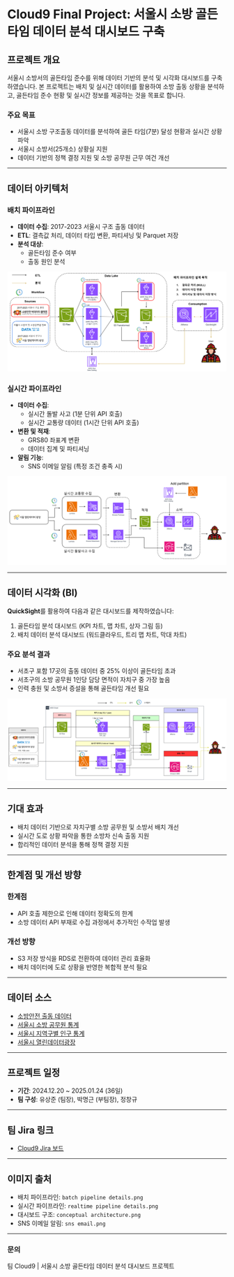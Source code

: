 # Cloud9 Final Project: 서울시 소방 골든타임 데이터 분석 대시보드 구축

## 프로젝트 개요
서울시 소방서의 골든타임 준수를 위해 데이터 기반의 분석 및 시각화 대시보드를 구축하였습니다. 본 프로젝트는 배치 및 실시간 데이터를 활용하여 소방 출동 상황을 분석하고, 골든타임 준수 현황 및 실시간 정보를 제공하는 것을 목표로 합니다.

### 주요 목표
- 서울시 소방 구조출동 데이터를 분석하여 골든 타임(7분) 달성 현황과 실시간 상황 파악
- 서울시 소방서(25개소) 상황실 지원
- 데이터 기반의 정책 결정 지원 및 소방 공무원 근무 여건 개선

---

## 데이터 아키텍처

### 배치 파이프라인
- **데이터 수집**: 2017-2023 서울시 구조 출동 데이터
- **ETL**: 결측값 처리, 데이터 타입 변환, 파티셔닝 및 Parquet 저장
- **분석 대상**:
  - 골든타임 준수 여부
  - 출동 원인 분석

![배치 파이프라인](docs/img/batch%20pipeline%20details.png)

### 실시간 파이프라인
- **데이터 수집**:
  - 실시간 돌발 사고 (1분 단위 API 호출)
  - 실시간 교통량 데이터 (1시간 단위 API 호출)
- **변환 및 적재**:
  - GRS80 좌표계 변환
  - 데이터 집계 및 파티셔닝
- **알림 기능**:
  - SNS 이메일 알림 (특정 조건 충족 시)

![실시간 파이프라인](docs/img/realtime%20pipeline%20details.png)

---

## 데이터 시각화 (BI)
**QuickSight**를 활용하여 다음과 같은 대시보드를 제작하였습니다:
1. 골든타임 분석 대시보드 (KPI 차트, 맵 차트, 상자 그림 등)
2. 배치 데이터 분석 대시보드 (워드클라우드, 트리 맵 차트, 막대 차트)

### 주요 분석 결과
- 서초구 포함 17곳의 출동 데이터 중 25% 이상이 골든타임 초과
- 서초구의 소방 공무원 1인당 담당 면적이 자치구 중 가장 높음
- 인력 충원 및 소방서 증설을 통해 골든타임 개선 필요

![골든타임 대시보드](docs/img/conceptual%20architecture.png)

---

## 기대 효과
- 배치 데이터 기반으로 자치구별 소방 공무원 및 소방서 배치 개선
- 실시간 도로 상황 파악을 통한 소방차 신속 출동 지원
- 합리적인 데이터 분석을 통해 정책 결정 지원

---

## 한계점 및 개선 방향
### 한계점
- API 호출 제한으로 인해 데이터 정확도의 한계
- 소방 데이터 API 부재로 수집 과정에서 추가적인 수작업 발생

### 개선 방향
- S3 저장 방식을 RDS로 전환하여 데이터 관리 효율화
- 배치 데이터에 도로 상황을 반영한 복합적 분석 필요

---

## 데이터 소스
- [소방안전 출동 데이터](https://www.bigdata-119.kr/goods/goodsInfo?goods_id=202409000055)
- [서울시 소방 공무원 통계](http://data.seoul.go.kr/dataList/299/S/2/datasetView.do)
- [서울시 지역구별 인구 통계](http://data.seoul.go.kr/dataList/10790/S/2/datasetView.do)
- [서울시 열린데이터광장](https://topis.seoul.go.kr/refRoom/openRefRoom_4.do)

---

## 프로젝트 일정
- **기간**: 2024.12.20 ~ 2025.01.24 (36일)
- **팀 구성**: 유상준 (팀장), 박명근 (부팀장), 정창규

---

## 팀 Jira 링크
- [Cloud9 Jira 보드](https://cloud9petclinic.atlassian.net/jira/software/projects/CF/boards/3)

---

## 이미지 출처
- 배치 파이프라인: `batch pipeline details.png`
- 실시간 파이프라인: `realtime pipeline details.png`
- 대시보드 구조: `conceptual architecture.png`
- SNS 이메일 알림: `sns email.png`

---

### 문의
팀 Cloud9 | 서울시 소방 골든타임 데이터 분석 대시보드 프로젝트
